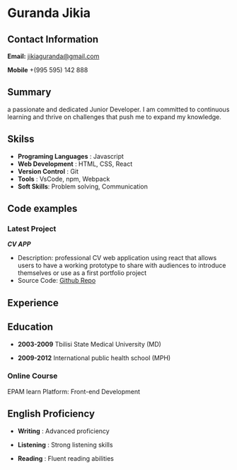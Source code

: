 # Guranda Jikia

## Contact Information

**Email:** jikiaguranda@gmail.com

**Mobile** +(995 595) 142 888

## Summary

a passionate and dedicated Junior Developer. I am committed to continuous learning and thrive on challenges that push me to expand my knowledge.

## Skilss

- **Programing Languages** : Javascript
- **Web Development** : HTML, CSS, React
- **Version Control** : Git
- **Tools** : VsCode, npm, Webpack
- **Soft Skills**: Problem solving, Communication

## Code examples

### Latest Project

***CV APP***

- Description:  professional CV web application using react that allows users to have a working prototype to share with audiences to introduce themselves or use as a first portfolio 
  project
- Source Code: [Github Repo](https://github.com/johndoe/project2)

## Experience

## Education 

- **2003-2009** Tbilisi State Medical University (MD)

- **2009-2012** International public health school (MPH)

### Online Course 

EPAM learn Platform: Front-end Development

## English Proficiency

- **Writing** : Advanced proficiency
  
- **Listening** : Strong listening skills

- **Reading** : Fluent reading abilities
  


